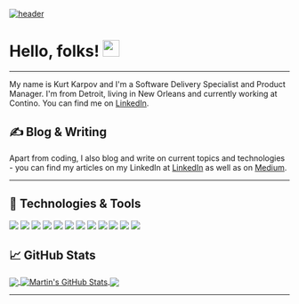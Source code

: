 [![header](https://ipfs.io/ipfs/QmW2AhGkpfg7tnZK3DGNrzmUqknj8XVx6PvpaC8Sha6fpS?filename=header-01.jpg "header")](https://www.kurtkarpov.com)

# Hello, folks! <img src= "https://ipfs.io/ipfs/QmZapZuWs4ms5Ub3XpoCFuiwXcssigbTDHJ9iRjsi4NX1K?filename=waving_hand_400px.gif" width="30px">
---
My name is Kurt Karpov and I'm a Software Delivery Specialist and Product Manager. I'm from Detroit, living in New Orleans and currently working at Contino. You can find me on [LinkedIn](https://www.linkedin.com/in/kurtkarpov/).

## &#x270d; Blog & Writing

Apart from coding, I also blog and write on current topics and technologies - you can find my articles on my LinkedIn at [LinkedIn](https://linkedin.com/in/kurtkarpov/) as well as on [Medium](https://medium.com/@kurtskarpov).

---
## 🔧 Technologies & Tools
![](https://img.shields.io/badge/Tools-Docker-informational?style=flat&logo=docker&logoColor=white&color=2bbc8a)
![](https://img.shields.io/badge/Tools-Hugo-informational?style=flat&logo=hugo&logoColor=white&color=2bbc8a)
![](https://img.shields.io/badge/Skills-Agile-informational?style=flat&logo=agile&logoColor=white&color=2bbc8a)
![](https://img.shields.io/badge/Skills-Scrum-informational?style=flat&logo=agile&logoColor=white&color=2bbc8a)
![](https://img.shields.io/badge/Skills-SAFe-informational?style=flat&logo=agile&logoColor=white&color=2bbc8a)
![](https://img.shields.io/badge/Management-Product-informational?style=flat&logo=product&logoColor=white&color=2bbc8a)
![](https://img.shields.io/badge/Management-Program-informational?style=flat&logo=product&logoColor=white&color=2bbc8a)
![](https://img.shields.io/badge/Management-Project-informational?style=flat&logo=product&logoColor=white&color=2bbc8a)
![](https://img.shields.io/badge/Op_Models-Cloud_Adoption-informational?style=flat&logo=amazon&logoColor=white&color=2bbc8a)
![](https://img.shields.io/badge/Op_Models-SRE-informational?style=flat&logo=google&logoColor=white&color=2bbc8a)
![](https://img.shields.io/badge/Knowledge_Area-Security-informational?style=flat&logo=adblock&logoColor=white&color=2bbc8a)
![](https://img.shields.io/badge/Knowledge_Area-FinOps-informational?style=flat&logo=bitcoin&logoColor=white&color=2bbc8a)

## &#x1f4c8; GitHub Stats

<a href="https://github.com/karpovks/karpovks">
  <img align="center" src="https://github-readme-stats.vercel.app/api/top-langs/?username=karpovks&title_color=ffffff&text_color=c9cacc&icon_color=2bbc8a&bg_color=1d1f21&langs_count=5" />
</a>

<a href="https://github.com/karpovks/karpovks">
  <img align="center" src="https://github-readme-stats.vercel.app/api?username=karpovks&show_icons=true&line_height=27&count_private=true&title_color=ffffff&text_color=c9cacc&icon_color=2bbc8a&bg_color=1d1f21" alt="Martin's GitHub Stats" />
</a>

<a href="https://github.com/karpovks/website">
  <img align="center" src="https://github-readme-stats.vercel.app/api/pin/?username=karpovks&repo=website&title_color=ffffff&text_color=c9cacc&icon_color=2bbc8a&bg_color=1d1f21" />
</a>


<!-- <a href="https://github.com/karpovks/general">
  <img align="center" src="https://github-readme-stats.vercel.app/api/pin/?username=karpovks&repo=genral&title_color=ffffff&text_color=c9cacc&icon_color=2bbc8a&bg_color=1d1f21" />
</a>     -->

---

<!--
**karpovks/karpovks** is a ✨ _special_ ✨ repository because its `README.md` (this file) appears on your GitHub profile.

Here are some ideas to get you started:

- 🔭 I’m currently working on ...
- 🌱 I’m currently learning ...
- 👯 I’m looking to collaborate on ...
- 🤔 I’m looking for help with ...
- 💬 Ask me about ...
- 📫 How to reach me: ...
- 😄 Pronouns: ...
- ⚡ Fun fact: ...
-->
